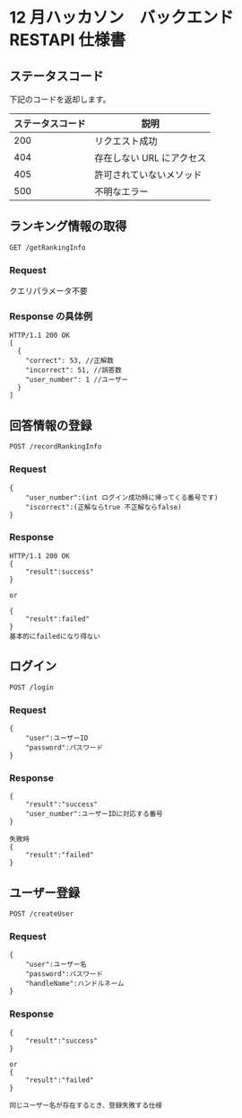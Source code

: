 # 12 月ハッカソン　バックエンド RESTAPI 仕様書

## ステータスコード

下記のコードを返却します。

| ステータスコード | 説明                      |
| ---------------- | ------------------------- |
| 200              | リクエスト成功            |
| 404              | 存在しない URL にアクセス |
| 405              | 許可されていないメソッド  |
| 500              | 不明なエラー              |

## ランキング情報の取得

```
GET /getRankingInfo
```

### Request

クエリパラメータ不要

### Response の具体例

```
HTTP/1.1 200 OK
[
  {
    "correct": 53, //正解数
    "incorrect": 51, //誤答数
    "user_number": 1 //ユーザー
  }
]
```

## 回答情報の登録

```
POST /recordRankingInfo
```

### Request

```
{
    "user_number":(int ログイン成功時に帰ってくる番号です)
    "iscorrect":(正解ならtrue 不正解ならfalse)
}
```

### Response

```
HTTP/1.1 200 OK
{
    "result":success"
}

or

{
    "result":failed"
}
基本的にfailedになり得ない
```

## ログイン

```
POST /login
```

### Request

```
{
    "user":ユーザーID
    "password":パスワード
}
```

### Response

```
{
    "result":"success"
    "user_number":ユーザーIDに対応する番号
}

失敗時
{
    "result":"failed"
}
```

## ユーザー登録

```
POST /createUser
```

### Request

```
{
    "user":ユーザー名
    "password":パスワード
    "handleName":ハンドルネーム
}
```

### Response

```
{
    "result":"success"
}

or
{
    "result":"failed"
}

同じユーザー名が存在するとき、登録失敗する仕様
```
